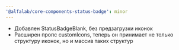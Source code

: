 ```yaml
---
'@alfalab/core-components-status-badge': minor
---
```


   - Добавлен StatusBadgeBlank, без предзагрузки иконок
   - Расширен пропс customIcons, теперь он принимает не только структуру иконок, но и массив таких структур
